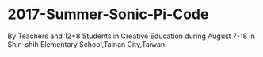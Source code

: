 # 2017-Summer-Sonic-Pi-Code
By Teachers and 12+8 Students in Creative Education during August 7-18 in Shin-shih Elementary School,Tainan City,Taiwan.
